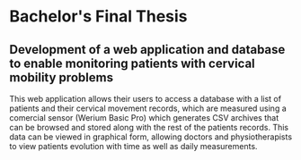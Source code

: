 # Bachelor's Final Thesis

## Development of a web application and database to enable monitoring patients with cervical mobility problems

This web application allows their users to access a database with a list of patients and their cervical movement records, which are measured using a comercial sensor (Werium Basic Pro) which generates CSV archives that can be browsed and stored along with the rest of the patients records. This data can be viewed in graphical form, allowing doctors and physiotherapists to view patients evolution with time as well as daily measurements.
